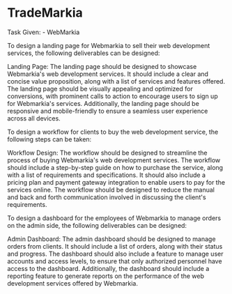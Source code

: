 # TradeMarkia
Task Given: - WebMarkia

To design a landing page for Webmarkia to sell their web development services, the following deliverables can be designed:

Landing Page: The landing page should be designed to showcase Webmarkia's web development services. It should include a clear and concise value proposition, along with a list of services and features offered. The landing page should be visually appealing and optimized for conversions, with prominent calls to action to encourage users to sign up for Webmarkia's services. Additionally, the landing page should be responsive and mobile-friendly to ensure a seamless user experience across all devices.

To design a workflow for clients to buy the web development service, the following steps can be taken:

Workflow Design: The workflow should be designed to streamline the process of buying Webmarkia's web development services. The workflow should include a step-by-step guide on how to purchase the service, along with a list of requirements and specifications. It should also include a pricing plan and payment gateway integration to enable users to pay for the services online. The workflow should be designed to reduce the manual and back and forth communication involved in discussing the client's requirements.

To design a dashboard for the employees of Webmarkia to manage orders on the admin side, the following deliverables can be designed:

Admin Dashboard: The admin dashboard should be designed to manage orders from clients. It should include a list of orders, along with their status and progress. The dashboard should also include a feature to manage user accounts and access levels, to ensure that only authorized personnel have access to the dashboard. Additionally, the dashboard should include a reporting feature to generate reports on the performance of the web development services offered by Webmarkia.
